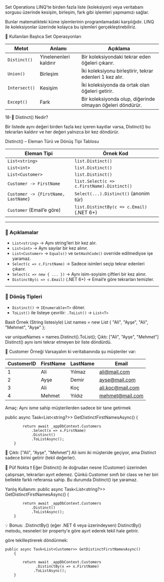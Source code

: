 ﻿Set Operations
 LINQ'te birden fazla liste (koleksiyon) veya veritabanı sorgusu üzerinde kesişim, birleşim, fark gibi işlemleri yapmamızı sağlar.

Bunlar matematikteki küme işlemlerinin programlamadaki karşılığıdır. LINQ ile koleksiyonlar üzerinde kolayca bu işlemleri gerçekleştirebiliriz.

🔸 Kullanılan Başlıca Set Operasyonları

| Metot         | Anlamı                 | Açıklama                                                   |
| ------------- | ---------------------- | ---------------------------------------------------------- |
| `Distinct()`  | Yinelenenleri kaldırır | Bir koleksiyondaki tekrar eden öğeleri çıkarır.            |
| `Union()`     | Birleşim               | İki koleksiyonu birleştirir, tekrar edenleri 1 kez alır.   |
| `Intersect()` | Kesişim                | İki koleksiyonda da ortak olan öğeleri getirir.            |
| `Except()`    | Fark                   | Bir koleksiyonda olup, diğerinde olmayan öğeleri döndürür. |

18-🔹  Distinct() Nedir?

Bir listede aynı değeri birden fazla kez içeren kayıtlar varsa, Distinct() bu tekrarları kaldırır ve her değeri yalnızca bir kez döndürür.

 Distinct() – Eleman Türü ve Dönüş Tipi Tablosu

| Eleman Tipi                         | Örnek Kod                                 |
|------------------------------------|--------------------------------------------|
| `List<string>`                     | `list.Distinct()`                          |
| `List<int>`                        | `list.Distinct()`                          |
| `List<Customer>`                   | `list.Distinct()`                          |
| `Customer -> FirstName`            | `list.Select(c => c.FirstName).Distinct()` |
| `Customer -> {FirstName, LastName}`| `Select(...).Distinct()` (anonim tür)      |
| `Customer` (Email’e göre)          | `list.DistinctBy(c => c.Email)` (.NET 6+)  |

---

### 📘 Açıklamalar

- `List<string>` → Aynı string’leri bir kez alır.
- `List<int>` → Aynı sayılar bir kez alınır.
- `List<Customer>` → `Equals()` ve `GetHashCode()` override edilmediyse işe yaramaz.
- `Select(c => c.FirstName)` → Sadece isimleri seçip tekrar edenleri çıkarır.
- `Select(c => new { ... })` → Aynı isim-soyisim çiftleri bir kez alınır.
- `DistinctBy(c => c.Email)` (.NET 6+) → Email’e göre tekrarları temizler.

---

### 🎯 Dönüş Tipleri

- `Distinct()` → `IEnumerable<T>` döner.
- `ToList()` ile listeye çevrilir: `.ToList()` → `List<T>`


Basit Örnek (String listesiyle)
List<string> names = new List<string>
{
    "Ali", "Ayşe", "Ali", "Mehmet", "Ayşe"
};

var uniqueNames = names.Distinct().ToList();
 Çıktı:
 ["Ali", "Ayşe", "Mehmet"]
 Distinct() aynı ismi tekrar etmeyen bir liste döndürdü.

 🔸 Customer Örneği
 Varsayalım ki veritabanında şu müşteriler var:

 | CustomerID | FirstName | LastName | Email                                       |
| ---------- | --------- | -------- | ------------------------------------------- |
| 1          | Ali       | Yılmaz   | [ali@mail.com](mailto:ali@mail.com)         |
| 2          | Ayşe      | Demir    | [ayse@mail.com](mailto:ayse@mail.com)       |
| 3          | Ali       | Koç      | [ali.koc@mail.com](mailto:ali.koc@mail.com) |
| 4          | Mehmet    | Yıldız   | [mehmet@mail.com](mailto:mehmet@mail.com)   |
Amaç: Aynı isme sahip müşterilerden sadece bir tane getirmek

  public async Task<List<string?>> GetDistinctFirstNamesAsync()
        {

            return await _appDbContext.Customers
                .Select(x => x.FirstName)
                .Distinct()
                .ToListAsync();
        }

📌 Çıktı:
["Ali", "Ayşe", "Mehmet"]
Ali ismi iki müşteride geçiyor, ama Distinct sadece birini getirir (tekil değerler).

🔸 Püf Nokta
❗ Eğer Distinct() ile doğrudan nesne (Customer) üzerinden çalışırsan, tekrarları ayırt edemez. Çünkü Customer sınıfı bir class ve her biri bellekte farklı referansa sahip. Bu durumda Distinct() işe yaramaz.

Yanlış Kullanım:
public async Task<List<string?>> GetDistinctFirstNamesAsync()
        {

            return await _appDbContext.Customers
                .Distinct()
                .ToListAsync();
        }

💡 Bonus: .DistinctBy() (eğer .NET 6 veya üzerindeysen)
DistinctBy() metodu, nesneleri bir property'e göre ayırt ederek tekil hale getirir.

göre tekilleştirerek döndürmek:

    public async Task<List<Customer>> GetDistinctFirstNamesAsync()
        {

            return await _appDbContext.Customers
                  .DistinctBy(x => x.FirstName)
                 .ToListAsync();
        }


















